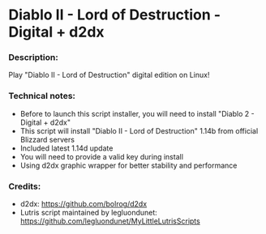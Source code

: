 # Diablo II - Lord of Destruction - Digital + d2dx
### Description:
Play "Diablo II - Lord of Destruction" digital edition on Linux!
### Technical notes:
- Before to launch this script installer, you will need to install "Diablo 2 - Digital + d2dx"
- This script will install "Diablo II - Lord of Destruction" 1.14b from official Blizzard servers
- Included latest 1.14d update
- You will need to provide a valid key during install
- Using d2dx graphic wrapper for better stability and performance
### Credits:
- d2dx: https://github.com/bolrog/d2dx
- Lutris script maintained by legluondunet: https://github.com/legluondunet/MyLittleLutrisScripts
